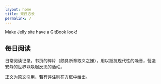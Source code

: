 ```yaml
---
layout: home
title: 来日方长
permalink: /
---
```


Make Jelly site have a GitBook look!

## 每日阅读

日常阅读记录，书页的碎片（颇具断章取义之嫌），用以抵抗现代性的噪音，营造安静的世界以唤起反思的活动。

正文为原文引用，若有评注则在方框中给出。
